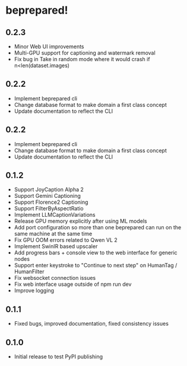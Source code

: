 # beprepared!

## 0.2.3

- Minor Web UI improvements
- Multi-GPU support for captioning and watermark removal
- Fix bug in Take in random mode where it would crash if n<len(dataset.images)

## 0.2.2

- Implement beprepared cli 
- Change database format to make domain a first class concept
- Update documentation to reflect the CLI

## 0.2.2

- Implement beprepared cli 
- Change database format to make domain a first class concept
- Update documentation to reflect the CLI

## 0.1.2

- Support JoyCaption Alpha 2
- Support Gemini Captioning
- Support Florence2 Captioning
- Support FilterByAspectRatio
- Implement LLMCaptionVariations
- Release GPU memory explicitly after using ML models
- Add port configuration so more than one beprepared can run on the same machine at the same time
- Fix GPU OOM errors related to Qwen VL 2
- Implement SwinIR based upscaler
- Add progress bars + console view to the web interface for generic nodes
- Support enter keystroke to "Continue to next step" on HumanTag / HumanFilter
- Fix websocket connection issues
- Fix web interface usage outside of npm run dev
- Improve logging

## 0.1.1

- Fixed bugs, improved documentation, fixed consistency issues

## 0.1.0

- Initial release to test PyPI publishing
